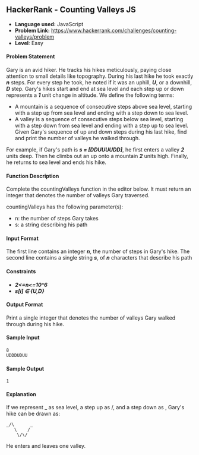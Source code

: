 ## HackerRank - Counting Valleys JS
- **Language used:** JavaScript 
- **Problem Link:** https://www.hackerrank.com/challenges/counting-valleys/problem
- **Level**: Easy


#### Problem Statement
Gary is an avid hiker. He tracks his hikes meticulously, paying close attention to small details like topography. During his last hike he took exactly _**n**_ steps. For every step he took, he noted if it was an uphill, _**U**_, or a downhill, _**D**_ step. Gary's hikes start and end at sea level and each step up or down represents a _**1**_ unit change in altitude. We define the following terms:

- A mountain is a sequence of consecutive steps above sea level, starting with a step up from sea level and ending with a step down to sea level.
- A valley is a sequence of consecutive steps below sea level, starting with a step down from sea level and ending with a step up to sea level.
Given Gary's sequence of up and down steps during his last hike, find and print the number of valleys he walked through.

For example, if Gary's path is _**s = [DDUUUUDD]**_, he first enters a valley _**2**_ units deep. Then he climbs out an up onto a mountain _**2**_ units high. Finally, he returns to sea level and ends his hike.

#### Function Description

Complete the countingValleys function in the editor below. It must return an integer that denotes the number of valleys Gary traversed.

countingValleys has the following parameter(s):

- n: the number of steps Gary takes
- s: a string describing his path

#### Input Format

The first line contains an integer  _**n**_, the number of steps in Gary's hike.
The second line contains a single string _**s**_, of  _**n**_ characters that describe his path


#### Constraints

- _**2<=n<=10^6**_
- _**s[i] ∈ {U,D}**_


#### Output Format

Print a single integer that denotes the number of valleys Gary walked through during his hike.


#### Sample Input

```
8
UDDDUDUU
```

#### Sample Output

```
1
```

#### Explanation

If we represent _ as sea level, a step up as /, and a step down as \, Gary's hike can be drawn as:

```
_/\      _
   \    /
    \/\/
```

He enters and leaves one valley.
